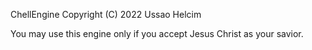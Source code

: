 ChellEngine Copyright (C) 2022 Ussao Helcim

You may use this engine only if you accept Jesus Christ as your savior.